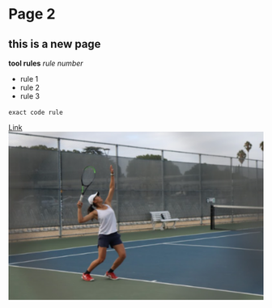 # Page 2
## this is a new page

**tool rules** *rule number* 
  * rule 1
  * rule 2
  * rule 3

`exact code rule`

[Link](https://hillarychang.me/)
![Image](https://github.com/hillarychang/cse15l-lab-reports/blob/main/Screenshot%202023-04-08%20083104.png)


